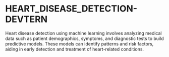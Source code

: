 # HEART_DISEASE_DETECTION-DEVTERN
Heart disease detection using machine learning involves analyzing medical data such as patient demographics, symptoms, and diagnostic tests to build predictive models. These models can identify patterns and risk factors, aiding in early detection and treatment of heart-related conditions.
